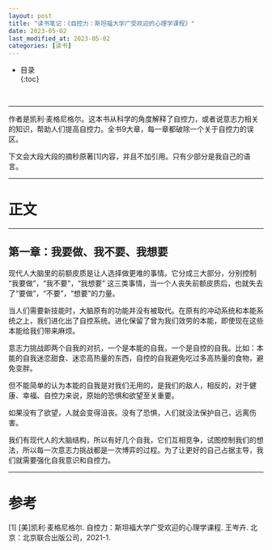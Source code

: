 ```yaml
---
layout: post
title: "读书笔记：《自控力：斯坦福大学广受欢迎的心理学课程》"
date: 2023-05-02
last_modified_at: 2023-05-02
categories: [读书]
---
```


* 目录  
{:toc}
<br/>

---

作者是凯利·麦格尼格尔。这本书从科学的角度解释了自控力，或者说意志力相关的知识，帮助人们提高自控力。全书9大章，每一章都破除一个关于自控力的误区。   

下文会大段大段的摘秒原著[1]内容，并且不加引用。只有少部分是我自己的语言。  

---

# 正文

---

## 第一章：我要做、我不要、我想要

现代人大脑里的前额皮质是让人选择做更难的事情。它分成三大部分，分别控制 “我要做”，“我不要”，“我想要” 这三类事情，当一个人丧失前额皮质后，也就失去了“要做”，“不要”，“想要”的力量。  

当人们需要新技能时，大脑原有的功能并没有被取代。在原有的冲动系统和本能系统之上，我们进化出了自控系统。进化保留了曾为我们效劳的本能，即使现在这些本能给我们带来麻烦。   

意志力挑战即两个自我的对抗，一个是本能的自我，一个是自控的自我。比如：本能的自我迷恋甜食、迷恋高热量的东西，自控的自我避免吃过多高热量的食物，避免变胖。   

但不能简单的认为本能的自我是对我们无用的，是我们的敌人，相反的，对于健康、幸福、自控力来说，原始的恐惧和欲望至关重要。  

如果没有了欲望，人就会变得沮丧。没有了恐惧，人们就没法保护自己，远离伤害。  

我们有现代人的大脑结构，所以有好几个自我，它们互相竞争，试图控制我们的想法，所以每一次意志力挑战都是一次博弈的过程。为了让更好的自己占据主导，我们就需要强化自我意识和自控力。   




---

# 参考

[1] [美]凯利·麦格尼格尔. 自控力：斯坦福大学广受欢迎的心理学课程. 王岑卉. 北京：北京联合出版公司，2021-1.   